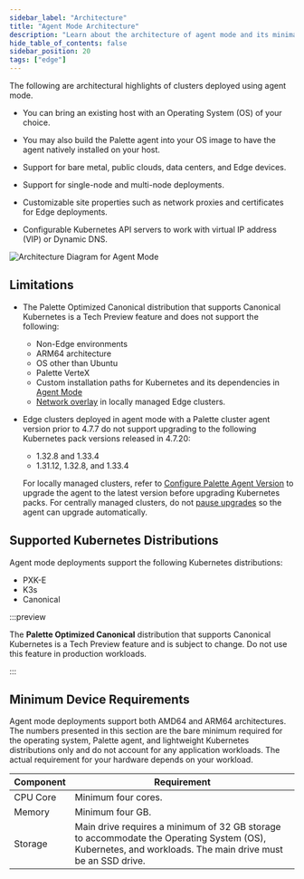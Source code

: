 ```yaml
---
sidebar_label: "Architecture"
title: "Agent Mode Architecture"
description: "Learn about the architecture of agent mode and its minimal hardware requirements."
hide_table_of_contents: false
sidebar_position: 20
tags: ["edge"]
---
```


The following are architectural highlights of clusters deployed using agent mode.

- You can bring an existing host with an Operating System (OS) of your choice.

- You may also build the Palette agent into your OS image to have the agent natively installed on your host.

- Support for bare metal, public clouds, data centers, and Edge devices.

- Support for single-node and multi-node deployments.

- Customizable site properties such as network proxies and certificates for Edge deployments.

- Configurable Kubernetes API servers to work with virtual IP address (VIP) or Dynamic DNS.

![Architecture Diagram for Agent Mode](/deployment-modes_agent-mode.webp)

## Limitations

- The Palette Optimized Canonical distribution that supports Canonical Kubernetes is a Tech Preview feature and does not
  support the following:

  - Non-Edge environments
  - ARM64 architecture
  - OS other than Ubuntu
  - Palette VerteX
  - Custom installation paths for Kubernetes and its dependencies in [Agent Mode](./agent-mode.md)
  - [Network overlay](../../clusters/edge/networking/vxlan-overlay.md) in locally managed Edge clusters.

<!-- prettier-ignore-start -->

- Edge clusters deployed in agent mode with a Palette cluster agent version prior to 4.7.7 do not support upgrading to
  the following Kubernetes pack versions released in 4.7.20:

  - <VersionedLink text="Palette Optimized Canonical" url="/integrations/packs/?pack=edge-canonical" /> 1.32.8 and
    1.33.4
  - <VersionedLink text="Palette eXtended Kubernetes Edge (PXK-E)" url="/integrations/packs/?pack=edge-k8s" /> 1.31.12,
    1.32.8, and 1.33.4

  For locally managed clusters, refer to
  [Configure Palette Agent Version](../../clusters/edge/cluster-management/agent-upgrade-airgap.md) to upgrade the agent
  to the latest version before upgrading Kubernetes packs. For centrally managed clusters, do not
  [pause upgrades](../../clusters/cluster-management/platform-settings/pause-platform-upgrades.md) so the agent can
  upgrade automatically.

<!-- prettier-ignore-end -->

## Supported Kubernetes Distributions

Agent mode deployments support the following Kubernetes distributions:

- PXK-E
- K3s
- Canonical

:::preview

The **Palette Optimized Canonical** distribution that supports Canonical Kubernetes is a Tech Preview feature and is
subject to change. Do not use this feature in production workloads.

:::

## Minimum Device Requirements

Agent mode deployments support both AMD64 and ARM64 architectures. The numbers presented in this section are the bare
minimum required for the operating system, Palette agent, and lightweight Kubernetes distributions only and do not
account for any application workloads. The actual requirement for your hardware depends on your workload.

| Component | Requirement                                                                                                                                              |
| --------- | -------------------------------------------------------------------------------------------------------------------------------------------------------- |
| CPU Core  | Minimum four cores.                                                                                                                                      |
| Memory    | Minimum four GB.                                                                                                                                         |
| Storage   | Main drive requires a minimum of 32 GB storage to accommodate the Operating System (OS), Kubernetes, and workloads. The main drive must be an SSD drive. |
